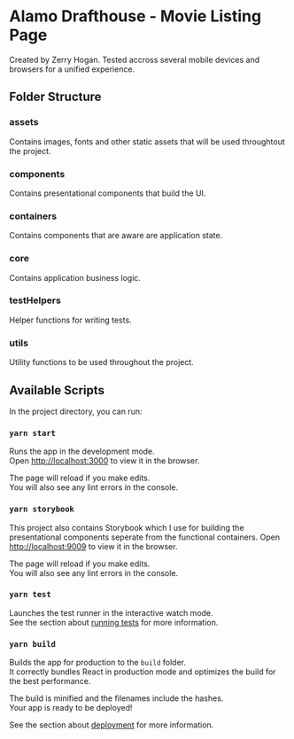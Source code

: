 # Alamo Drafthouse - Movie Listing Page

Created by Zerry Hogan. Tested accross several mobile devices and browsers for a unified experience.

## Folder Structure

### assets
Contains images, fonts and other static assets that will be used throughtout the project.

### components
Contains presentational components that build the UI.

### containers
Contains components that are aware are application state.

### core
Contains application business logic.

### testHelpers
Helper functions for writing tests.

### utils
Utility functions to be used throughout the project.

## Available Scripts

In the project directory, you can run:

### `yarn start`

Runs the app in the development mode.<br />
Open [http://localhost:3000](http://localhost:3000) to view it in the browser.

The page will reload if you make edits.<br />
You will also see any lint errors in the console.

### `yarn storybook`

This project also contains Storybook which I use for building the presentational components seperate from the functional containers.
Open [http://localhost:9009](http://localhost:9009) to view it in the browser.

The page will reload if you make edits.<br />
You will also see any lint errors in the console.

### `yarn test`

Launches the test runner in the interactive watch mode.<br />
See the section about [running tests](https://facebook.github.io/create-react-app/docs/running-tests) for more information.

### `yarn build`

Builds the app for production to the `build` folder.<br />
It correctly bundles React in production mode and optimizes the build for the best performance.

The build is minified and the filenames include the hashes.<br />
Your app is ready to be deployed!

See the section about [deployment](https://facebook.github.io/create-react-app/docs/deployment) for more information.
